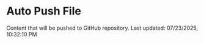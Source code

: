 # Auto Push File

Content that will be pushed to GitHub repository.
Last updated: 07/23/2025, 10:32:10 PM